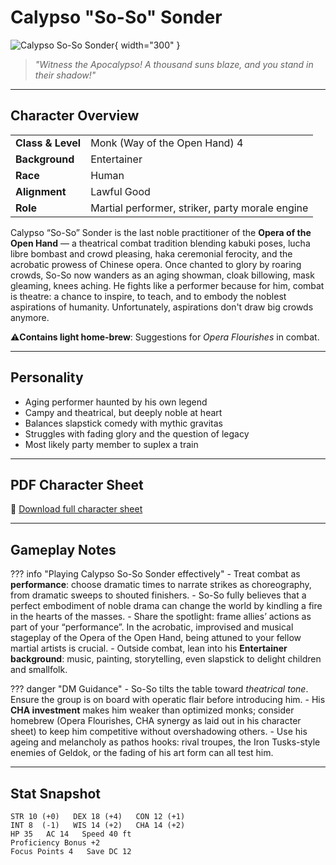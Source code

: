 # Calypso "So-So" Sonder

![Calypso So-So Sonder](../assets/calypso-so-so-sonder.png){ width="300" }

> *"Witness the Apocalypso! A thousand suns blaze, and you stand in their shadow!"*

---

## Character Overview

|                   |                                      |
| ----------------- | ------------------------------------ |
| **Class & Level** | Monk (Way of the Open Hand) 4        |
| **Background**    | Entertainer                          |
| **Race**          | Human                                |
| **Alignment**     | Lawful Good                          |
| **Role**          | Martial performer, striker, party morale engine |

Calypso “So-So” Sonder is the last noble practitioner of the **Opera of the Open Hand** — a theatrical combat tradition blending kabuki poses, lucha libre bombast and crowd pleasing, haka ceremonial ferocity, and the acrobatic prowess of Chinese opera. Once chanted to glory by roaring crowds, So-So now wanders as an aging showman, cloak billowing, mask gleaming, knees aching. He fights like a performer because for him, combat is theatre: a chance to inspire, to teach, and to embody the noblest aspirations of humanity. Unfortunately, aspirations don't draw big crowds anymore.

⚠️**Contains light home-brew**: Suggestions for *Opera Flourishes* in combat.

---

## Personality

* Aging performer haunted by his own legend
* Campy and theatrical, but deeply noble at heart
* Balances slapstick comedy with mythic gravitas
* Struggles with fading glory and the question of legacy
* Most likely party member to suplex a train

---

## PDF Character Sheet

📄 [Download full character sheet](../assets/calypso-so-so-sonder.pdf)

---

## Gameplay Notes

??? info "Playing Calypso So-So Sonder effectively"
	- Treat combat as **performance**: choose dramatic times to narrate strikes as choreography, from dramatic sweeps to shouted finishers.
	- So-So fully believes that a perfect embodiment of noble drama can change the world by kindling a fire in the hearts of the masses.
	- Share the spotlight: frame allies’ actions as part of your “performance”. In the acrobatic, improvised and musical stageplay of the Opera of the Open Hand, being attuned to your fellow martial artists is crucial.
	- Outside combat, lean into his **Entertainer background**: music, painting, storytelling, even slapstick to delight children and smallfolk.

??? danger "DM Guidance"
	- So-So tilts the table toward *theatrical tone*. Ensure the group is on board with operatic flair before introducing him.
	- His **CHA investment** makes him weaker than optimized monks; consider homebrew (Opera Flourishes, CHA synergy as laid out in his character sheet) to keep him competitive without overshadowing others.
	- Use his ageing and melancholy as pathos hooks: rival troupes, the Iron Tusks-style enemies of Geldok, or the fading of his art form can all test him.

---

## Stat Snapshot

```text
STR 10 (+0)   DEX 18 (+4)   CON 12 (+1)
INT 8  (-1)   WIS 14 (+2)   CHA 14 (+2)
HP 35   AC 14   Speed 40 ft
Proficiency Bonus +2
Focus Points 4   Save DC 12